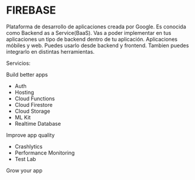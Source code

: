 # FIREBASE

Plataforma de desarrollo de aplicaciones creada por Google. Es conocida como Backend as a Service(BaaS). Vas a poder implementar en tus aplicaciones un tipo de backend dentro de tu aplicación.
Aplicaciones móbiles y web. Puedes usarlo desde backend y frontend. Tambien puedes integrarlo en distintas herramientas.

Servicios:

Build better apps

- Auth
- Hosting
- Cloud Functions
- Cloud Firestore
- Cloud Storage
- ML Kit
- Realtime Database

Improve app quality

- Crashlytics
- Performance Monitoring
- Test Lab

Grow your app
